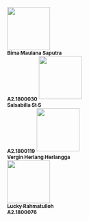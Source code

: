 <td align="center"><a href="#"><img src="https://avatars1.githubusercontent.com/u/61266174?s=460&u=cd3f2814ce3602229a59fad54f6d9112e8ac659f&v=4" width="100px;" alt=""/><br /><sub><b>Bima Maulana Saputra </b></sub></a><br /><sub><b>A2.1800030</b></sub></td>
<td align="center"><a href="#"><img src="https://avatars0.githubusercontent.com/u/61266448?s=400&u=f6b03d6eaaf5b9b904050cdccbd10d60d685bfe5&v=4" width="100px;" alt=""/><br /><sub><b>Salsabilla St S </b></sub></a><br /><sub><b>A2.1800119</b></sub></td>
<td align="center"><a href="#"><img src="" width="100px;" alt=""/><br /><sub><b>Vergin Herlang Herlangga</b></sub></a><br /><sub><b></b></sub></td>
<td align="center"><a href="#"><img src="" width="100px;" alt=""/><br /><sub><b>Lucky Rahmatulloh</b></sub></a><br /><sub><b>A2.1800076</b></sub></td>
